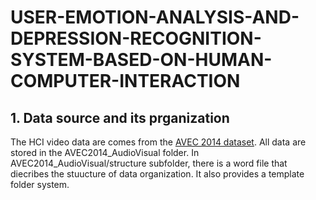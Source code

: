 # USER-EMOTION-ANALYSIS-AND-DEPRESSION-RECOGNITION-SYSTEM-BASED-ON-HUMAN-COMPUTER-INTERACTION

## 1. Data source and its prganization

The HCI video data are comes from the [AVEC 2014 dataset](https://avec2013-db.sspnet.eu). All data are stored in the AVEC2014_AudioVisual folder. In AVEC2014_AudioVisual/structure subfolder, there is a word file that diecribes the stuucture of data organization. It also provides a template folder system.